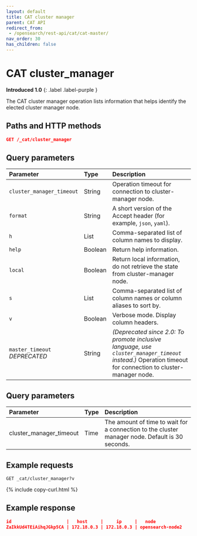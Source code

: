 ```yaml
---
layout: default
title: CAT cluster manager
parent: CAT API
redirect_from:
 - /opensearch/rest-api/cat/cat-master/
nav_order: 30
has_children: false
---
```


# CAT cluster_manager
**Introduced 1.0**
{: .label .label-purple }

The CAT cluster manager operation lists information that helps identify the elected cluster manager node.


<!-- spec_insert_start
api: cat.cluster_manager
component: paths_and_http_methods
-->
## Paths and HTTP methods
```json
GET /_cat/cluster_manager
```
<!-- spec_insert_end -->

<!-- spec_insert_start
api: cat.cluster_manager
component: query_parameters
-->
## Query parameters
Parameter | Type | Description
:--- | :--- | :---
`cluster_manager_timeout` | String | Operation timeout for connection to cluster-manager node.
`format` | String | A short version of the Accept header (for example, `json`, `yaml`).
`h` | List | Comma-separated list of column names to display.
`help` | Boolean | Return help information.
`local` | Boolean | Return local information, do not retrieve the state from cluster-manager node.
`s` | List | Comma-separated list of column names or column aliases to sort by.
`v` | Boolean | Verbose mode. Display column headers.
`master_timeout` <br> _DEPRECATED_ | String | _(Deprecated since 2.0: To promote inclusive language, use `cluster_manager_timeout` instead.)_ Operation timeout for connection to cluster-manager node.
<!-- spec_insert_end -->

## Query parameters

Parameter | Type | Description
:--- | :--- | :---
cluster_manager_timeout | Time | The amount of time to wait for a connection to the cluster manager node. Default is 30 seconds.

## Example requests

```
GET _cat/cluster_manager?v
```
{% include copy-curl.html %}

## Example response

```json
id                     |   host     |     ip     |   node
ZaIkkUd4TEiAihqJGkp5CA | 172.18.0.3 | 172.18.0.3 | opensearch-node2
```

